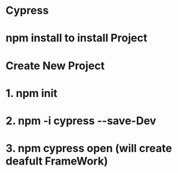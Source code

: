 # Cypress

# npm install to install Project

# Create New Project
# 1. npm init
# 2. npm -i cypress --save-Dev
# 3. npm cypress open (will create deafult FrameWork)
